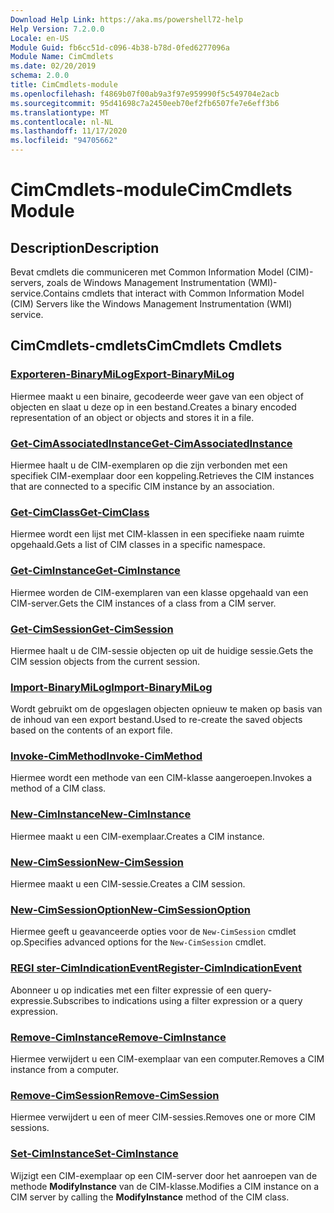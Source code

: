 ```yaml
---
Download Help Link: https://aka.ms/powershell72-help
Help Version: 7.2.0.0
Locale: en-US
Module Guid: fb6cc51d-c096-4b38-b78d-0fed6277096a
Module Name: CimCmdlets
ms.date: 02/20/2019
schema: 2.0.0
title: CimCmdlets-module
ms.openlocfilehash: f4869b07f00ab9a3f97e959990f5c549704e2acb
ms.sourcegitcommit: 95d41698c7a2450eeb70ef2fb6507fe7e6eff3b6
ms.translationtype: MT
ms.contentlocale: nl-NL
ms.lasthandoff: 11/17/2020
ms.locfileid: "94705662"
---
```

# <span data-ttu-id="667db-102">CimCmdlets-module</span><span class="sxs-lookup"><span data-stu-id="667db-102">CimCmdlets Module</span></span>

## <span data-ttu-id="667db-103">Description</span><span class="sxs-lookup"><span data-stu-id="667db-103">Description</span></span>

<span data-ttu-id="667db-104">Bevat cmdlets die communiceren met Common Information Model (CIM)-servers, zoals de Windows Management Instrumentation (WMI)-service.</span><span class="sxs-lookup"><span data-stu-id="667db-104">Contains cmdlets that interact with Common Information Model (CIM) Servers like the Windows Management Instrumentation (WMI) service.</span></span>

## <span data-ttu-id="667db-105">CimCmdlets-cmdlets</span><span class="sxs-lookup"><span data-stu-id="667db-105">CimCmdlets Cmdlets</span></span>

### [<span data-ttu-id="667db-106">Exporteren-BinaryMiLog</span><span class="sxs-lookup"><span data-stu-id="667db-106">Export-BinaryMiLog</span></span>](Export-BinaryMiLog.md)
<span data-ttu-id="667db-107">Hiermee maakt u een binaire, gecodeerde weer gave van een object of objecten en slaat u deze op in een bestand.</span><span class="sxs-lookup"><span data-stu-id="667db-107">Creates a binary encoded representation of an object or objects and stores it in a file.</span></span>

### [<span data-ttu-id="667db-108">Get-CimAssociatedInstance</span><span class="sxs-lookup"><span data-stu-id="667db-108">Get-CimAssociatedInstance</span></span>](Get-CimAssociatedInstance.md)
<span data-ttu-id="667db-109">Hiermee haalt u de CIM-exemplaren op die zijn verbonden met een specifiek CIM-exemplaar door een koppeling.</span><span class="sxs-lookup"><span data-stu-id="667db-109">Retrieves the CIM instances that are connected to a specific CIM instance by an association.</span></span>

### [<span data-ttu-id="667db-110">Get-CimClass</span><span class="sxs-lookup"><span data-stu-id="667db-110">Get-CimClass</span></span>](Get-CimClass.md)
<span data-ttu-id="667db-111">Hiermee wordt een lijst met CIM-klassen in een specifieke naam ruimte opgehaald.</span><span class="sxs-lookup"><span data-stu-id="667db-111">Gets a list of CIM classes in a specific namespace.</span></span>

### [<span data-ttu-id="667db-112">Get-CimInstance</span><span class="sxs-lookup"><span data-stu-id="667db-112">Get-CimInstance</span></span>](Get-CimInstance.md)
<span data-ttu-id="667db-113">Hiermee worden de CIM-exemplaren van een klasse opgehaald van een CIM-server.</span><span class="sxs-lookup"><span data-stu-id="667db-113">Gets the CIM instances of a class from a CIM server.</span></span>

### [<span data-ttu-id="667db-114">Get-CimSession</span><span class="sxs-lookup"><span data-stu-id="667db-114">Get-CimSession</span></span>](Get-CimSession.md)
<span data-ttu-id="667db-115">Hiermee haalt u de CIM-sessie objecten op uit de huidige sessie.</span><span class="sxs-lookup"><span data-stu-id="667db-115">Gets the CIM session objects from the current session.</span></span>

### [<span data-ttu-id="667db-116">Import-BinaryMiLog</span><span class="sxs-lookup"><span data-stu-id="667db-116">Import-BinaryMiLog</span></span>](Import-BinaryMiLog.md)
<span data-ttu-id="667db-117">Wordt gebruikt om de opgeslagen objecten opnieuw te maken op basis van de inhoud van een export bestand.</span><span class="sxs-lookup"><span data-stu-id="667db-117">Used to re-create the saved objects based on the contents of an export file.</span></span>

### [<span data-ttu-id="667db-118">Invoke-CimMethod</span><span class="sxs-lookup"><span data-stu-id="667db-118">Invoke-CimMethod</span></span>](Invoke-CimMethod.md)
<span data-ttu-id="667db-119">Hiermee wordt een methode van een CIM-klasse aangeroepen.</span><span class="sxs-lookup"><span data-stu-id="667db-119">Invokes a method of a CIM class.</span></span>

### [<span data-ttu-id="667db-120">New-CimInstance</span><span class="sxs-lookup"><span data-stu-id="667db-120">New-CimInstance</span></span>](New-CimInstance.md)
<span data-ttu-id="667db-121">Hiermee maakt u een CIM-exemplaar.</span><span class="sxs-lookup"><span data-stu-id="667db-121">Creates a CIM instance.</span></span>

### [<span data-ttu-id="667db-122">New-CimSession</span><span class="sxs-lookup"><span data-stu-id="667db-122">New-CimSession</span></span>](New-CimSession.md)
<span data-ttu-id="667db-123">Hiermee maakt u een CIM-sessie.</span><span class="sxs-lookup"><span data-stu-id="667db-123">Creates a CIM session.</span></span>

### [<span data-ttu-id="667db-124">New-CimSessionOption</span><span class="sxs-lookup"><span data-stu-id="667db-124">New-CimSessionOption</span></span>](New-CimSessionOption.md)
<span data-ttu-id="667db-125">Hiermee geeft u geavanceerde opties voor de `New-CimSession` cmdlet op.</span><span class="sxs-lookup"><span data-stu-id="667db-125">Specifies advanced options for the `New-CimSession` cmdlet.</span></span>

### [<span data-ttu-id="667db-126">REGI ster-CimIndicationEvent</span><span class="sxs-lookup"><span data-stu-id="667db-126">Register-CimIndicationEvent</span></span>](Register-CimIndicationEvent.md)
<span data-ttu-id="667db-127">Abonneer u op indicaties met een filter expressie of een query-expressie.</span><span class="sxs-lookup"><span data-stu-id="667db-127">Subscribes to indications using a filter expression or a query expression.</span></span>

### [<span data-ttu-id="667db-128">Remove-CimInstance</span><span class="sxs-lookup"><span data-stu-id="667db-128">Remove-CimInstance</span></span>](Remove-CimInstance.md)
<span data-ttu-id="667db-129">Hiermee verwijdert u een CIM-exemplaar van een computer.</span><span class="sxs-lookup"><span data-stu-id="667db-129">Removes a CIM instance from a computer.</span></span>

### [<span data-ttu-id="667db-130">Remove-CimSession</span><span class="sxs-lookup"><span data-stu-id="667db-130">Remove-CimSession</span></span>](Remove-CimSession.md)
<span data-ttu-id="667db-131">Hiermee verwijdert u een of meer CIM-sessies.</span><span class="sxs-lookup"><span data-stu-id="667db-131">Removes one or more CIM sessions.</span></span>

### [<span data-ttu-id="667db-132">Set-CimInstance</span><span class="sxs-lookup"><span data-stu-id="667db-132">Set-CimInstance</span></span>](Set-CimInstance.md)
<span data-ttu-id="667db-133">Wijzigt een CIM-exemplaar op een CIM-server door het aanroepen van de methode **ModifyInstance** van de CIM-klasse.</span><span class="sxs-lookup"><span data-stu-id="667db-133">Modifies a CIM instance on a CIM server by calling the **ModifyInstance** method of the CIM class.</span></span>

